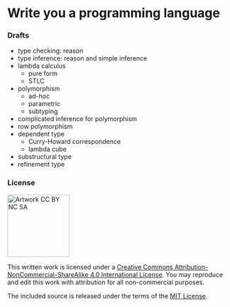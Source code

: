 # Write you a programming language

### Drafts

- type checking: reason
- type inference: reason and simple inference
- lambda calculus
  - pure form
  - STLC
- polymorphism
  - ad-hoc
  - parametric
  - subtyping
- complicated inference for polymorphism
- row polymorphism
- dependent type
  - Curry-Howard correspondence
  - lambda cube
- substructural type
- refinement type

### License

<img src="http://mirrors.creativecommons.org/presskit/buttons/88x31/png/by-nc-sa.png" width="140" alt="Artwork CC BY NC SA" />

This written work is licensed under a <a rel="license" href="http://creativecommons.org/licenses/by-nc-sa/4.0/">Creative Commons Attribution-NonCommercial-ShareAlike 4.0 International License</a>. You may reproduce and edit this work with attribution for all non-commercial purposes.

The included source is released under the terms of the [MIT License](http://opensource.org/licenses/MIT).
